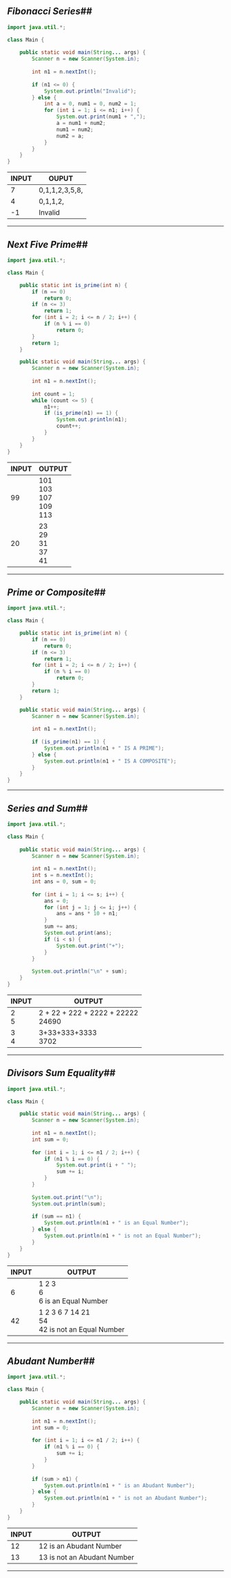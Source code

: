 ## ***Fibonacci Series***##

```java
import java.util.*;

class Main {
  
    public static void main(String... args) {
        Scanner n = new Scanner(System.in);
        
        int n1 = n.nextInt();
        
        if (n1 <= 0) {
            System.out.println("Invalid");
        } else {
            int a = 0, num1 = 0, num2 = 1;
            for (int i = 1; i <= n1; i++) {
                System.out.print(num1 + ",");
                a = num1 + num2;
                num1 = num2;
                num2 = a;
            }
        }
    }
}

```

| INPUT | OUPUT          |
| ----- | -------------- |
| 7     | 0,1,1,2,3,5,8, |
| 4     | 0,1,1,2,       |
| -1    | Invalid        |

---
## ***Next Five Prime***##

```java
import java.util.*;

class Main {

    public static int is_prime(int n) {
        if (n == 0)
            return 0;
        if (n <= 3)
            return 1;
        for (int i = 2; i <= n / 2; i++) {
            if (n % i == 0)
                return 0;
        }
        return 1;
    }

    public static void main(String... args) {
        Scanner n = new Scanner(System.in);
        
        int n1 = n.nextInt();
        
        int count = 1;
        while (count <= 5) {
            n1++;
            if (is_prime(n1) == 1) {
                System.out.println(n1);
                count++;
            }
        }
    }
}

```

| INPUT | OUTPUT                          |
| ----- | ------------------------------- |
| 99    | 101<br>103<br>107<br>109<br>113 |
| 20    | 23<br>29<br>31<br>37<br>41      |

---
## ***Prime or Composite***##

```java
import java.util.*;

class Main {

    public static int is_prime(int n) {
        if (n == 0)
            return 0;
        if (n <= 3)
            return 1;
        for (int i = 2; i <= n / 2; i++) {
            if (n % i == 0)
                return 0;
        }
        return 1;
    }

    public static void main(String... args) {
        Scanner n = new Scanner(System.in);
        
        int n1 = n.nextInt();
        
        if (is_prime(n1) == 1) {
            System.out.println(n1 + " IS A PRIME");
        } else {
            System.out.println(n1 + " IS A COMPOSITE");
        }
    }
}

```

---
## ***Series and Sum***##

```java
import java.util.*;

class Main {
  
    public static void main(String... args) {
        Scanner n = new Scanner(System.in);
        
        int n1 = n.nextInt();
        int s = n.nextInt();
        int ans = 0, sum = 0;
        
        for (int i = 1; i <= s; i++) {
            ans = 0;
            for (int j = 1; j <= i; j++) {
                ans = ans * 10 + n1;
            }
            sum += ans;
            System.out.print(ans);
            if (i < s) {
                System.out.print("+");
            }
        }
        
        System.out.println("\n" + sum);
    }
}

```

| INPUT   | OUTPUT                                |
| ------- | ------------------------------------- |
| 2 <br>5 | 2 + 22 + 222 + 2222 + 22222 <br>24690 |
| 3<br>4  | 3+33+333+3333<br>3702                 |

---
## ***Divisors Sum Equality***##

```java
import java.util.*;

class Main {

    public static void main(String... args) {
        Scanner n = new Scanner(System.in);
        
        int n1 = n.nextInt();
        int sum = 0;
        
        for (int i = 1; i <= n1 / 2; i++) {
            if (n1 % i == 0) {
                System.out.print(i + " ");
                sum += i;
            }
        }
        
        System.out.print("\n");
        System.out.println(sum);
        
        if (sum == n1) {
            System.out.println(n1 + " is an Equal Number");
        } else {
            System.out.println(n1 + " is not an Equal Number");
        }
    }
}

```

| INPUT | OUTPUT                                                  |
| ----- | ------------------------------------------------------- |
| 6     | 1 2 3 <br>6<br>6 is an Equal Number                     |
| 42    | 1 2 3 6 7 14 21 <br>54<br>42 is not an Equal Number<br> |

---
## ***Abudant Number***##

```java
import java.util.*;

class Main {

    public static void main(String... args) {
        Scanner n = new Scanner(System.in);
        
        int n1 = n.nextInt();
        int sum = 0;
        
        for (int i = 1; i <= n1 / 2; i++) {
            if (n1 % i == 0) {
                sum += i;
            }
        }
        
        if (sum > n1) {
            System.out.println(n1 + " is an Abudant Number");
        } else {
            System.out.println(n1 + " is not an Abudant Number");
        }
    }
}

```

| INPUT | OUTPUT                      |
| ----- | --------------------------- |
| 12    | 12 is an Abudant Number     |
| 13    | 13 is not an Abudant Number |

---
